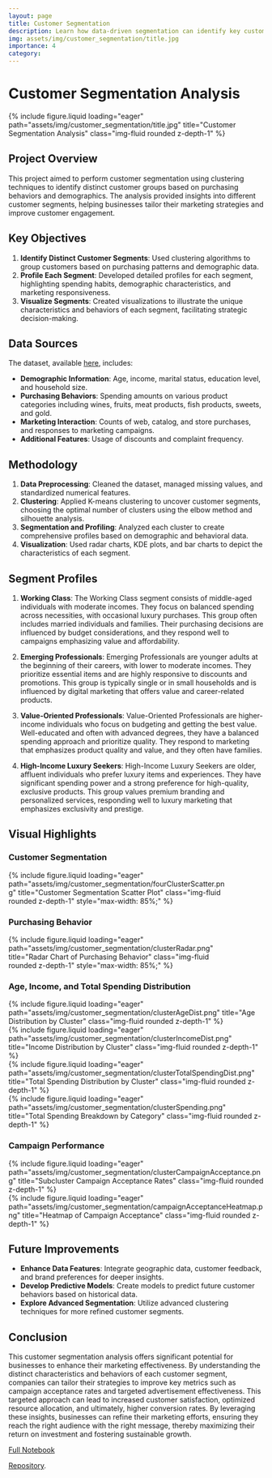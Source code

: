 ```yaml
---
layout: page
title: Customer Segmentation
description: Learn how data-driven segmentation can identify key customer groups, optimize marketing strategies, and improve overall business performance through tailored campaigns.
img: assets/img/customer_segmentation/title.jpg
importance: 4
category: 
---
```


<style>
    .header-image {
        max-width: 90%;
        margin: 0 auto;
        display: block;
    }

    .caption {
        text-align: left;
        font-size: 14px;
        margin-top: 5px;
    }

    table {
        width: 100%;
        border-collapse: collapse;
        margin-bottom: 20px;
    }

    th, td {
        border: 1px solid var(--global-divider-color);
        text-align: left;
        padding: 8px;
    }

    th {
        background-color: var(--global-theme-color);
        color: var(--global-hover-text-color);
    }

    tr:nth-child(even) {
        background-color: var(--global-card-bg-color);
    }

    tr:nth-child(odd) {
        background-color: var(--global-bg-color);
    }

    td {
        color: var(--global-text-color);
    }
</style>

# Customer Segmentation Analysis

<div class="row">
    <div class="col-sm-12 mt-3 mt-md-0">
        {% include figure.liquid loading="eager" path="assets/img/customer_segmentation/title.jpg" title="Customer Segmentation Analysis" class="img-fluid rounded z-depth-1" %}
    </div>
</div>

## Project Overview

This project aimed to perform customer segmentation using clustering techniques to identify distinct customer groups based on purchasing behaviors and demographics. The analysis provided insights into different customer segments, helping businesses tailor their marketing strategies and improve customer engagement.

## Key Objectives

1. **Identify Distinct Customer Segments**: Used clustering algorithms to group customers based on purchasing patterns and demographic data.
2. **Profile Each Segment**: Developed detailed profiles for each segment, highlighting spending habits, demographic characteristics, and marketing responsiveness.
3. **Visualize Segments**: Created visualizations to illustrate the unique characteristics and behaviors of each segment, facilitating strategic decision-making.

## Data Sources

The dataset, available [here](https://www.kaggle.com/datasets/imakash3011/customer-personality-analysis/data), includes:
- **Demographic Information**: Age, income, marital status, education level, and household size.
- **Purchasing Behaviors**: Spending amounts on various product categories including wines, fruits, meat products, fish products, sweets, and gold.
- **Marketing Interaction**: Counts of web, catalog, and store purchases, and responses to marketing campaigns.
- **Additional Features**: Usage of discounts and complaint frequency.

## Methodology

1. **Data Preprocessing**: Cleaned the dataset, managed missing values, and standardized numerical features.
2. **Clustering**: Applied K-means clustering to uncover customer segments, choosing the optimal number of clusters using the elbow method and silhouette analysis.
3. **Segmentation and Profiling**: Analyzed each cluster to create comprehensive profiles based on demographic and behavioral data.
4. **Visualization**: Used radar charts, KDE plots, and bar charts to depict the characteristics of each segment.

## Segment Profiles

1. **Working Class**:
   The Working Class segment consists of middle-aged individuals with moderate incomes. They focus on balanced spending across necessities, with occasional luxury purchases. This group often includes married individuals and families. Their purchasing decisions are influenced by budget considerations, and they respond well to campaigns emphasizing value and affordability.

2. **Emerging Professionals**:
   Emerging Professionals are younger adults at the beginning of their careers, with lower to moderate incomes. They prioritize essential items and are highly responsive to discounts and promotions. This group is typically single or in small households and is influenced by digital marketing that offers value and career-related products.

3. **Value-Oriented Professionals**:
   Value-Oriented Professionals are higher-income individuals who focus on budgeting and getting the best value. Well-educated and often with advanced degrees, they have a balanced spending approach and prioritize quality. They respond to marketing that emphasizes product quality and value, and they often have families.

4. **High-Income Luxury Seekers**:
   High-Income Luxury Seekers are older, affluent individuals who prefer luxury items and experiences. They have significant spending power and a strong preference for high-quality, exclusive products. This group values premium branding and personalized services, responding well to luxury marketing that emphasizes exclusivity and prestige.


## Visual Highlights

### Customer Segmentation
<div class="row justify-content-center">
    <div class="col-sm-12 mt-3 mt-md-0" style="max-width: 85%;">
        {% include figure.liquid loading="eager" path="assets/img/customer_segmentation/fourClusterScatter.png" title="Customer Segmentation Scatter Plot" class="img-fluid rounded z-depth-1" style="max-width: 85%;" %}
    </div>
</div>

### Purchasing Behavior
<div class="row justify-content-center">
    <div class="col-sm-12 mt-3 mt-md-0" style="max-width: 85%;">
        {% include figure.liquid loading="eager" path="assets/img/customer_segmentation/clusterRadar.png" title="Radar Chart of Purchasing Behavior" class="img-fluid rounded z-depth-1" style="max-width: 85%;" %}
    </div>
</div>

### Age, Income, and Total Spending Distribution
<div class="row">
    <div class="col-sm-6 mt-3 mt-md-0">
        {% include figure.liquid loading="eager" path="assets/img/customer_segmentation/clusterAgeDist.png" title="Age Distribution by Cluster" class="img-fluid rounded z-depth-1" %}
    </div>
    <div class="col-sm-6 mt-3 mt-md-0">
        {% include figure.liquid loading="eager" path="assets/img/customer_segmentation/clusterIncomeDist.png" title="Income Distribution by Cluster" class="img-fluid rounded z-depth-1" %}
    </div>
</div>
<div class="row">
    <div class="col-sm-6 mt-3 mt-md-0">
        {% include figure.liquid loading="eager" path="assets/img/customer_segmentation/clusterTotalSpendingDist.png" title="Total Spending Distribution by Cluster" class="img-fluid rounded z-depth-1" %}
    </div>
    <div class="col-sm-6 mt-3 mt-md-0">
        {% include figure.liquid loading="eager" path="assets/img/customer_segmentation/clusterSpending.png" title="Total Spending Breakdown by Category" class="img-fluid rounded z-depth-1" %}
    </div>
</div>

### Campaign Performance
<div class="row">
    <div class="col-sm-6 mt-3 mt-md-0">
        {% include figure.liquid loading="eager" path="assets/img/customer_segmentation/clusterCampaignAcceptance.png" title="Subcluster Campaign Acceptance Rates" class="img-fluid rounded z-depth-1" %}
    </div>
    <div class="col-sm-6 mt-3 mt-md-0">
        {% include figure.liquid loading="eager" path="assets/img/customer_segmentation/campaignAcceptanceHeatmap.png" title="Heatmap of Campaign Acceptance" class="img-fluid rounded z-depth-1" %}
    </div>
</div>

## Future Improvements

- **Enhance Data Features**: Integrate geographic data, customer feedback, and brand preferences for deeper insights.
- **Develop Predictive Models**: Create models to predict future customer behaviors based on historical data.
- **Explore Advanced Segmentation**: Utilize advanced clustering techniques for more refined customer segments.

## Conclusion

This customer segmentation analysis offers significant potential for businesses to enhance their marketing effectiveness. By understanding the distinct characteristics and behaviors of each customer segment, companies can tailor their strategies to improve key metrics such as campaign acceptance rates and targeted advertisement effectiveness. This targeted approach can lead to increased customer satisfaction, optimized resource allocation, and ultimately, higher conversion rates. By leveraging these insights, businesses can refine their marketing efforts, ensuring they reach the right audience with the right message, thereby maximizing their return on investment and fostering sustainable growth.

[Full Notebook](https://shanereichlin.com/customer-personality-analysis/notebooks/customer_personality_analysis.html)

[Repository](https://github.com/ShaneR31/customer-personality-analysis).

